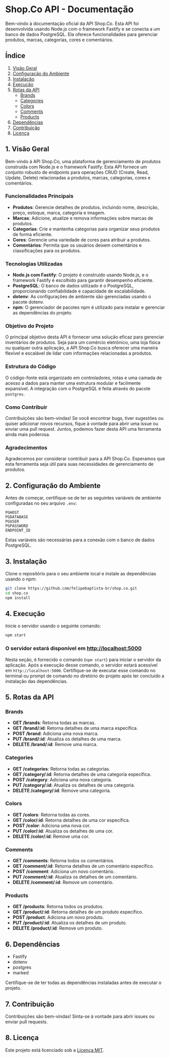 # Shop.Co API - Documentação

Bem-vindo à documentação oficial da API Shop.Co. Esta API foi desenvolvida usando Node.js com o framework Fastify e se conecta a um banco de dados PostgreSQL. Ela oferece funcionalidades para gerenciar produtos, marcas, categorias, cores e comentários.

## Índice

1. [Visão Geral](#1-visão-geral)
2. [Configuração do Ambiente](#2-configuração-do-ambiente)
3. [Instalação](#3-instalação)
4. [Execução](#4-execução)
5. [Rotas da API](#5-rotas-da-api)
    - [Brands](#brands)
    - [Categories](#categories)
    - [Colors](#colors)
    - [Comments](#comments)
    - [Products](#products)
6. [Dependências](#6-dependências)
7. [Contribuição](#7-contribuição)
8. [Licença](#8-licença)

## 1. Visão Geral

Bem-vindo à API Shop.Co, uma plataforma de gerenciamento de produtos construída com Node.js e o framework Fastify. Esta API fornece um conjunto robusto de endpoints para operações CRUD (Create, Read, Update, Delete) relacionadas a produtos, marcas, categorias, cores e comentários.

### Funcionalidades Principais

- **Produtos**: Gerencie detalhes de produtos, incluindo nome, descrição, preço, estoque, marca, categoria e imagem.
- **Marcas**: Adicione, atualize e remova informações sobre marcas de produtos.
- **Categorias**: Crie e mantenha categorias para organizar seus produtos de forma eficiente.
- **Cores**: Gerencie uma variedade de cores para atribuir a produtos.
- **Comentários**: Permita que os usuários deixem comentários e classificações para os produtos.

### Tecnologias Utilizadas

- **Node.js com Fastify**: O projeto é construído usando Node.js, e o framework Fastify é escolhido para garantir desempenho eficiente.
- **PostgreSQL**: O banco de dados utilizado é o PostgreSQL, proporcionando confiabilidade e capacidade de escalabilidade.
- **dotenv**: As configurações de ambiente são gerenciadas usando o pacote dotenv.
- **npm**: O gerenciador de pacotes npm é utilizado para instalar e gerenciar as dependências do projeto.

### Objetivo do Projeto

O principal objetivo desta API é fornecer uma solução eficaz para gerenciar inventários de produtos. Seja para um comércio eletrônico, uma loja física ou qualquer outra aplicação, a API Shop.Co busca oferecer uma maneira flexível e escalável de lidar com informações relacionadas a produtos.

### Estrutura do Código

O código-fonte está organizado em controladores, rotas e uma camada de acesso a dados para manter uma estrutura modular e facilmente expansível. A integração com o PostgreSQL é feita através do pacote `postgres`.

### Como Contribuir

Contribuições são bem-vindas! Se você encontrar bugs, tiver sugestões ou quiser adicionar novos recursos, fique à vontade para abrir uma issue ou enviar uma pull request. Juntos, podemos fazer desta API uma ferramenta ainda mais poderosa.

### Agradecimentos

Agradecemos por considerar contribuir para a API Shop.Co. Esperamos que esta ferramenta seja útil para suas necessidades de gerenciamento de produtos.

## 2. Configuração do Ambiente

Antes de começar, certifique-se de ter as seguintes variáveis de ambiente configuradas no seu arquivo `.env`:

```plaintext
PGHOST
PGDATABASE
PGUSER
PGPASSWORD
ENDPOINT_ID
```

Estas variáveis são necessárias para a conexão com o banco de dados PostgreSQL.

## 3. Instalação

Clone o repositório para o seu ambiente local e instale as dependências usando o npm:

```bash
git clone https://github.com/felipebaptista-br/shop.co.git
cd shop.co
npm install
```

## 4. Execução

Inicie o servidor usando o seguinte comando:

```bash
npm start
```

### O servidor estará disponível em <http://localhost:5000>

Nesta seção, é fornecido o comando (`npm start`) para iniciar o servidor da aplicação. Após a execução desse comando, o servidor estará acessível em `http://localhost:5000`. Certifique-se de executar esse comando no terminal ou prompt de comando no diretório do projeto após ter concluído a instalação das dependências.

## 5. Rotas da API

### Brands

- **GET /brands**: Retorna todas as marcas.
- **GET /brand/:id**: Retorna detalhes de uma marca específica.
- **POST /brand**: Adiciona uma nova marca.
- **PUT /brand/:id**: Atualiza os detalhes de uma marca.
- **DELETE /brand/:id**: Remove uma marca.

### Categories

- **GET /categories**: Retorna todas as categorias.
- **GET /category/:id**: Retorna detalhes de uma categoria específica.
- **POST /category**: Adiciona uma nova categoria.
- **PUT /category/:id**: Atualiza os detalhes de uma categoria.
- **DELETE /category/:id**: Remove uma categoria.

### Colors

- **GET /colors**: Retorna todas as cores.
- **GET /color/:id**: Retorna detalhes de uma cor específica.
- **POST /color**: Adiciona uma nova cor.
- **PUT /color/:id**: Atualiza os detalhes de uma cor.
- **DELETE /color/:id**: Remove uma cor.

### Comments

- **GET /comments**: Retorna todos os comentários.
- **GET /comment/:id**: Retorna detalhes de um comentário específico.
- **POST /comment**: Adiciona um novo comentário.
- **PUT /comment/:id**: Atualiza os detalhes de um comentário.
- **DELETE /comment/:id**: Remove um comentário.

### Products

- **GET /products**: Retorna todos os produtos.
- **GET /product/:id**: Retorna detalhes de um produto específico.
- **POST /product**: Adiciona um novo produto.
- **PUT /product/:id**: Atualiza os detalhes de um produto.
- **DELETE /product/:id**: Remove um produto.

## 6. Dependências

- Fastify
- dotenv
- postgres
- marked

Certifique-se de ter todas as dependências instaladas antes de executar o projeto.

## 7. Contribuição

Contribuições são bem-vindas! Sinta-se à vontade para abrir issues ou enviar pull requests.

## 8. Licença

Este projeto está licenciado sob a [Licença MIT](LICENSE).

